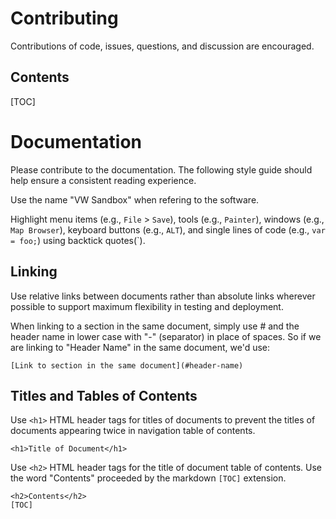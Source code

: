<h1>Contributing</h1>

Contributions of code, issues, questions, and discussion are encouraged.

<h2>Contents</h2>
[TOC]

# Documentation

Please contribute to the documentation.  The following style guide should help ensure a consistent reading experience.

Use the name "VW Sandbox" when refering to the software.

Highlight menu items (e.g., `File` > `Save`), tools (e.g., `Painter`), windows (e.g., `Map Browser`), keyboard buttons (e.g., `ALT`), and single lines of code (e.g., `var = foo;`) using backtick quotes(`).

## Linking

Use relative links between documents rather than absolute links wherever possible to support maximum flexibility in testing and deployment.

When linking to a section in the same document, simply use # and the header name in lower case with "-" (separator) in place of spaces.  So if we are linking to "Header Name" in the same document, we'd use: 
```
[Link to section in the same document](#header-name)
```

## Titles and Tables of Contents

Use `<h1>` HTML header tags for titles of documents to prevent the titles of documents appearing twice in navigation table of contents.

```
<h1>Title of Document</h1>
```

Use `<h2>` HTML header tags for the title of document table of contents.  Use the word "Contents" proceeded by the markdown `[TOC]` extension.  

```
<h2>Contents</h2>
[TOC]
```

